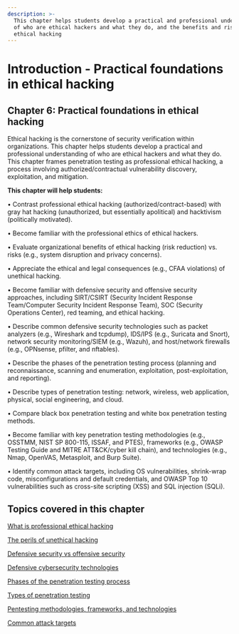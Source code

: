 ```yaml
---
description: >-
  This chapter helps students develop a practical and professional understanding
  of who are ethical hackers and what they do, and the benefits and risks of
  ethical hacking
---
```


# Introduction - Practical foundations in ethical hacking

## Chapter 6: Practical foundations in ethical hacking

Ethical hacking is the cornerstone of security verification within organizations. This chapter helps students develop a practical and professional understanding of who are ethical hackers and what they do. This chapter frames penetration testing as professional ethical hacking, a process involving authorized/contractual vulnerability discovery, exploitation, and mitigation.

**This chapter will help students:**

• Contrast professional ethical hacking (authorized/contract-based) with gray hat hacking (unauthorized, but essentially apolitical) and hacktivism (politically motivated).

• Become familiar with the professional ethics of ethical hackers.

• Evaluate organizational benefits of ethical hacking (risk reduction) vs. risks (e.g., system disruption and privacy concerns).

• Appreciate the ethical and legal consequences (e.g., CFAA violations) of unethical hacking.

• Become familiar with defensive security and offensive security approaches, including SIRT/CSIRT (Security Incident Response Team/Computer Security Incident Response Team), SOC (Security Operations Center), red teaming, and ethical hacking.

• Describe common defensive security technologies such as packet analyzers (e.g., Wireshark and tcpdump), IDS/IPS (e.g., Suricata and Snort), network security monitoring/SIEM (e.g., Wazuh), and host/network firewalls (e.g., OPNsense, pfilter, and nftables).

• Describe the phases of the penetration testing process (planning and reconnaissance, scanning and enumeration, exploitation, post-exploitation, and reporting).

• Describe types of penetration testing: network, wireless, web application, physical, social engineering, and cloud.

• Compare black box penetration testing and white box penetration testing methods.

• Become familiar with key penetration testing methodologies (e.g., OSSTMM, NIST SP 800-115, ISSAF, and PTES), frameworks (e.g., OWASP Testing Guide and MITRE ATT\&CK/cyber kill chain), and technologies (e.g., Nmap, OpenVAS, Metasploit, and Burp Suite).

• Identify common attack targets, including OS vulnerabilities, shrink-wrap code, misconfigurations and default credentials, and OWASP Top 10 vulnerabilities such as cross-site scripting (XSS) and SQL injection (SQLi).

## Topics covered in this chapter

[What is professional ethical hacking](what-is-professional-ethical-hacking/)

[The perils of unethical hacking](the-perils-of-unethical-hacking.md)

[Defensive security vs offensive security](defensive-security-vs-offensive-security.md)

[Defensive cybersecurity technologies](defensive-cybersecurity-technologies/)

[Phases of the penetration testing process](phases-of-the-penetration-testing-process.md)

[Types of penetration testing](types-of-penetration-testing.md)

[Pentesting methodologies, frameworks, and technologies](pentesting-methodologies-frameworks-and-technologies/)

[Common attack targets](common-attack-targets.md)
